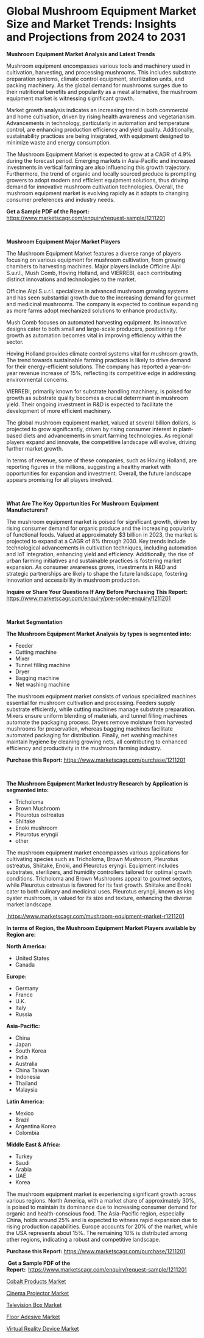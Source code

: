 <p><h1>Global Mushroom Equipment Market Size and Market Trends: Insights and Projections from 2024 to 2031</h1></p><p><strong>Mushroom Equipment Market Analysis and Latest Trends</strong></p>
<p><p>Mushroom equipment encompasses various tools and machinery used in cultivation, harvesting, and processing mushrooms. This includes substrate preparation systems, climate control equipment, sterilization units, and packing machinery. As the global demand for mushrooms surges due to their nutritional benefits and popularity as a meat alternative, the mushroom equipment market is witnessing significant growth. </p><p>Market growth analysis indicates an increasing trend in both commercial and home cultivation, driven by rising health awareness and vegetarianism. Advancements in technology, particularly in automation and temperature control, are enhancing production efficiency and yield quality. Additionally, sustainability practices are being integrated, with equipment designed to minimize waste and energy consumption. </p><p>The Mushroom Equipment Market is expected to grow at a CAGR of 4.9% during the forecast period. Emerging markets in Asia-Pacific and increased investments in vertical farming are also influencing this growth trajectory. Furthermore, the trend of organic and locally sourced produce is prompting growers to adopt modern and efficient equipment solutions, thus driving demand for innovative mushroom cultivation technologies. Overall, the mushroom equipment market is evolving rapidly as it adapts to changing consumer preferences and industry needs.</p></p>
<p><strong>Get a Sample PDF of the Report:&nbsp;</strong> <a href="https://www.marketscagr.com/enquiry/request-sample/1211201?utm_campaign=1884&utm_medium=2&utm_source=Github&utm_content=ia&utm_term=16122024&utm_id=mushroom-equipment">https://www.marketscagr.com/enquiry/request-sample/1211201</a></p>
<p>&nbsp;</p>
<p><strong>Mushroom Equipment Major Market Players</strong></p>
<p><p>The Mushroom Equipment Market features a diverse range of players focusing on various equipment for mushroom cultivation, from growing chambers to harvesting machines. Major players include Officine Alpi S.u.r.l., Mush Comb, Hoving Holland, and VIERREBI, each contributing distinct innovations and technologies to the market.</p><p>Officine Alpi S.u.r.l. specializes in advanced mushroom growing systems and has seen substantial growth due to the increasing demand for gourmet and medicinal mushrooms. The company is expected to continue expanding as more farms adopt mechanized solutions to enhance productivity.</p><p>Mush Comb focuses on automated harvesting equipment. Its innovative designs cater to both small and large-scale producers, positioning it for growth as automation becomes vital in improving efficiency within the sector.</p><p>Hoving Holland provides climate control systems vital for mushroom growth. The trend towards sustainable farming practices is likely to drive demand for their energy-efficient solutions. The company has reported a year-on-year revenue increase of 15%, reflecting its competitive edge in addressing environmental concerns.</p><p>VIERREBI, primarily known for substrate handling machinery, is poised for growth as substrate quality becomes a crucial determinant in mushroom yield. Their ongoing investment in R&D is expected to facilitate the development of more efficient machinery.</p><p>The global mushroom equipment market, valued at several billion dollars, is projected to grow significantly, driven by rising consumer interest in plant-based diets and advancements in smart farming technologies. As regional players expand and innovate, the competitive landscape will evolve, driving further market growth.</p><p>In terms of revenue, some of these companies, such as Hoving Holland, are reporting figures in the millions, suggesting a healthy market with opportunities for expansion and investment. Overall, the future landscape appears promising for all players involved.</p></p>
<p>&nbsp;</p>
<p><strong>What Are The Key Opportunities For Mushroom Equipment Manufacturers?</strong></p>
<p><p>The mushroom equipment market is poised for significant growth, driven by rising consumer demand for organic produce and the increasing popularity of functional foods. Valued at approximately $3 billion in 2023, the market is projected to expand at a CAGR of 8% through 2030. Key trends include technological advancements in cultivation techniques, including automation and IoT integration, enhancing yield and efficiency. Additionally, the rise of urban farming initiatives and sustainable practices is fostering market expansion. As consumer awareness grows, investments in R&D and strategic partnerships are likely to shape the future landscape, fostering innovation and accessibility in mushroom production.</p></p>
<p><strong>Inquire or Share Your Questions If Any Before Purchasing This Report:</strong> <a href="https://www.marketscagr.com/enquiry/pre-order-enquiry/1211201?utm_campaign=1884&utm_medium=2&utm_source=Github&utm_content=ia&utm_term=16122024&utm_id=mushroom-equipment">https://www.marketscagr.com/enquiry/pre-order-enquiry/1211201</a></p>
<p>&nbsp;</p>
<p><strong>Market Segmentation</strong></p>
<p><strong>The Mushroom Equipment Market Analysis by types is segmented into:</strong></p>
<p><ul><li>Feeder</li><li>Cutting machine</li><li>Mixer</li><li>Tunnel filling machine</li><li>Dryer</li><li>Bagging machine</li><li>Net washing machine</li></ul></p>
<p><p>The mushroom equipment market consists of various specialized machines essential for mushroom cultivation and processing. Feeders supply substrate efficiently, while cutting machines manage substrate preparation. Mixers ensure uniform blending of materials, and tunnel filling machines automate the packaging process. Dryers remove moisture from harvested mushrooms for preservation, whereas bagging machines facilitate automated packaging for distribution. Finally, net washing machines maintain hygiene by cleaning growing nets, all contributing to enhanced efficiency and productivity in the mushroom farming industry.</p></p>
<p><strong>Purchase this Report:&nbsp;</strong><a href="https://www.marketscagr.com/purchase/1211201?utm_campaign=1884&utm_medium=2&utm_source=Github&utm_content=ia&utm_term=16122024&utm_id=mushroom-equipment">https://www.marketscagr.com/purchase/1211201</a></p>
<p>&nbsp;</p>
<p><strong>The Mushroom Equipment Market Industry Research by Application is segmented into:</strong></p>
<p><ul><li>Tricholoma</li><li>Brown Mushroom</li><li>Pleurotus ostreatus</li><li>Shiitake</li><li>Enoki mushroom</li><li>Pleurotus eryngii</li><li>other</li></ul></p>
<p><p>The mushroom equipment market encompasses various applications for cultivating species such as Tricholoma, Brown Mushroom, Pleurotus ostreatus, Shiitake, Enoki, and Pleurotus eryngii. Equipment includes substrates, sterilizers, and humidity controllers tailored for optimal growth conditions. Tricholoma and Brown Mushrooms appeal to gourmet sectors, while Pleurotus ostreatus is favored for its fast growth. Shiitake and Enoki cater to both culinary and medicinal uses. Pleurotus eryngii, known as king oyster mushroom, is valued for its size and texture, enhancing the diverse market landscape.</p></p>
<p><a href="https://www.marketscagr.com/mushroom-equipment-market-r1211201?utm_campaign=1884&utm_medium=2&utm_source=Github&utm_content=ia&utm_term=16122024&utm_id=mushroom-equipment">&nbsp;https://www.marketscagr.com/mushroom-equipment-market-r1211201</a></p>
<p><strong>In terms of Region, the Mushroom Equipment Market Players available by Region are:</strong></p>
<p>
    <p> <strong> North America: </strong>
        <ul>
            <li>United States</li>
            <li>Canada</li>
        </ul>
        </p> 
    <p> <strong> Europe: </strong>
        <ul>
            <li>Germany</li>
            <li>France</li>
            <li>U.K.</li>
            <li>Italy</li>
            <li>Russia</li>
        </ul>
        </p> 
    <p> <strong> Asia-Pacific: </strong>
        <ul>
            <li>China</li>
            <li>Japan</li>
            <li>South Korea</li>
            <li>India</li>
            <li>Australia</li>
            <li>China Taiwan</li>
            <li>Indonesia</li>
            <li>Thailand</li>
            <li>Malaysia</li>
        </ul>
        </p> 
    <p> <strong> Latin America: </strong>
        <ul>
            <li>Mexico</li>
            <li>Brazil</li>
            <li>Argentina Korea</li>
            <li>Colombia</li>
        </ul>
        </p> 
    <p> <strong> Middle East & Africa: </strong>
        <ul>
            <li>Turkey</li>
            <li>Saudi</li>
            <li>Arabia</li>
            <li>UAE</li>
            <li>Korea</li>
        </ul>
    </p>
    </p>
<p><p>The mushroom equipment market is experiencing significant growth across various regions. North America, with a market share of approximately 30%, is poised to maintain its dominance due to increasing consumer demand for organic and health-conscious food. The Asia-Pacific region, especially China, holds around 25% and is expected to witness rapid expansion due to rising production capabilities. Europe accounts for 20% of the market, while the USA represents about 15%. The remaining 10% is distributed among other regions, indicating a robust and competitive landscape.</p></p>
<p><strong>Purchase this Report: </strong><a href="https://www.marketscagr.com/purchase/1211201?utm_campaign=1884&utm_medium=2&utm_source=Github&utm_content=ia&utm_term=16122024&utm_id=mushroom-equipment">https://www.marketscagr.com/purchase/1211201</a></p>
<p>&nbsp;<strong>Get a Sample PDF of the Report:&nbsp;&nbsp;</strong><a href="https://www.marketscagr.com/enquiry/request-sample/1211201?utm_campaign=1884&utm_medium=2&utm_source=Github&utm_content=ia&utm_term=16122024&utm_id=mushroom-equipment">https://www.marketscagr.com/enquiry/request-sample/1211201</a></p>
<p><strong></strong></p>
<p><p><a href="https://www.linkedin.com/pulse/market-dynamics-future-trends-global-cobalt-products-sector-forecasted-o7poe?utm_campaign=1884&utm_medium=2&utm_source=Github&utm_content=ia&utm_term=16122024&utm_id=mushroom-equipment">Cobalt Products Market</a></p><p><a href="https://www.linkedin.com/pulse/future-growth-revenue-analysis-cinema-projector-market-139-xoh3f?utm_campaign=1884&utm_medium=2&utm_source=Github&utm_content=ia&utm_term=16122024&utm_id=mushroom-equipment">Cinema Projector Market</a></p><p><a href="https://www.linkedin.com/pulse/television-box-market-from-20242031-in-depth-quantitative-efq2f?utm_campaign=1884&utm_medium=2&utm_source=Github&utm_content=ia&utm_term=16122024&utm_id=mushroom-equipment">Television Box Market</a></p><p><a href="https://www.linkedin.com/pulse/detailed-analysis-size-floor-adesive-market-projected-41-cagr-jbuif?utm_campaign=1884&utm_medium=2&utm_source=Github&utm_content=ia&utm_term=16122024&utm_id=mushroom-equipment">Floor Adesive Market</a></p><p><a href="https://www.linkedin.com/pulse/virtual-reality-device-market-soar-53-cagr-from-2024-2031-key-j1i1f?utm_campaign=1884&utm_medium=2&utm_source=Github&utm_content=ia&utm_term=16122024&utm_id=mushroom-equipment">Virtual Reality Device Market</a></p></p>